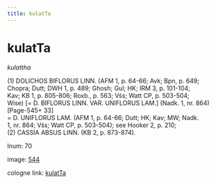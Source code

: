 ```yaml
---
title: kulatTa
---
```


# kulatTa

<i>kulattha</i>  <div n="P" />(1) <bot>DOLICHOS BIFLORUS LINN.</bot> (AFM 1, p. 64-66; Avk; Bpn, p. 649; <div n="lb" />Chopra; Dutt; DWH 1, p. 489; Ghosh; Gul; HK; IRM 3, p. 101-104; <div n="lb" />Kav; KB 1, p. 805-806; Roxb., p. 563; Vśs; Watt CP, p. 503-504; <div n="lb" />Wise) [= <bot>D. BIFLORUS LINN. VAR. UNIFLORUS LAM.</bot>] (Nadk. 1, nr. 864) [Page-545+ 33] <div n="lb" />= <bot>D. UNIFLORUS LAM.</bot> (AFM 1, p. 64-66; Dutt; HK; Kav; MW; Nadk. <div n="lb" />1, nr. 864; Vśs; Watt CP, p. 503-504); see Hooker 2, p. 210; <div n="P" />(2) <bot>CASSIA ABSUS LINN.</bot> (KB 2, p. 873-874).

lnum: 70

image: [544](https://www.sanskrit-lexicon.uni-koeln.de/scans/csl-apidev/servepdf.php?dict=snp&page=544)

cologne link: [kulatTa](https://sanskrit-lexicon.uni-koeln.de/scans/csl-apidev/getword.php?dict=snp&key=kulatTa)

